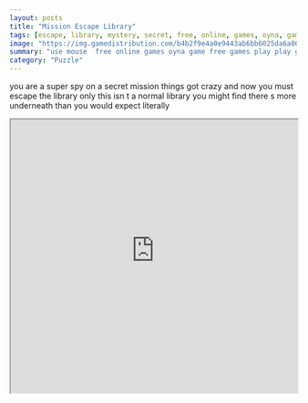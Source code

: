 ```yaml
---
layout: posts
title: "Mission Escape Library"
tags: [escape, library, mystery, secret, free, online, games, oyna, game, free, games, play, play, games]
image: "https://img.gamedistribution.com/b4b2f9e4a0e9443ab6bb6025da6a006e.jpg"
summary: "use mouse  free online games oyna game free games play play games"
category: "Puzzle"
---
```


you are a super spy on a secret mission things got crazy and now you must escape the library only this isn t a normal library you might find there s more underneath than you would expect literally

<iframe width="100%" height="480px;" src="https://flash.gamedistribution.com?game=b4b2f9e4a0e9443ab6bb6025da6a006e"></iframe>